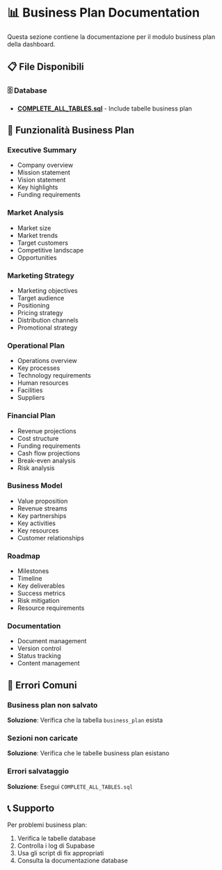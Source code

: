 # 📊 Business Plan Documentation

Questa sezione contiene la documentazione per il modulo business plan della dashboard.

## 📋 File Disponibili

### 🗄️ Database
- **[COMPLETE_ALL_TABLES.sql](../database/COMPLETE_ALL_TABLES.sql)** - Include tabelle business plan

## 🎯 Funzionalità Business Plan

### Executive Summary
- Company overview
- Mission statement
- Vision statement
- Key highlights
- Funding requirements

### Market Analysis
- Market size
- Market trends
- Target customers
- Competitive landscape
- Opportunities

### Marketing Strategy
- Marketing objectives
- Target audience
- Positioning
- Pricing strategy
- Distribution channels
- Promotional strategy

### Operational Plan
- Operations overview
- Key processes
- Technology requirements
- Human resources
- Facilities
- Suppliers

### Financial Plan
- Revenue projections
- Cost structure
- Funding requirements
- Cash flow projections
- Break-even analysis
- Risk analysis

### Business Model
- Value proposition
- Revenue streams
- Key partnerships
- Key activities
- Key resources
- Customer relationships

### Roadmap
- Milestones
- Timeline
- Key deliverables
- Success metrics
- Risk mitigation
- Resource requirements

### Documentation
- Document management
- Version control
- Status tracking
- Content management

## 🚨 Errori Comuni

### Business plan non salvato
**Soluzione**: Verifica che la tabella `business_plan` esista

### Sezioni non caricate
**Soluzione**: Verifica che le tabelle business plan esistano

### Errori salvataggio
**Soluzione**: Esegui `COMPLETE_ALL_TABLES.sql`

## 📞 Supporto

Per problemi business plan:
1. Verifica le tabelle database
2. Controlla i log di Supabase
3. Usa gli script di fix appropriati
4. Consulta la documentazione database
